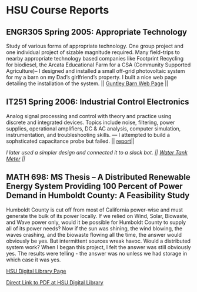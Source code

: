 # HSU Course Reports

## ENGR305 Spring 2005: Appropriate Technology

Study of various forms of appropriate technology. One group project and one individual project of sizable magnitude required. Many field-trips to nearby appropriate technology based companies like Footprint Recycling for biodiesel, the Arcata Educational Farm for a CSA (Community Supported Agriculture)– I designed and installed a small off-grid photovoltaic system for my a barn on my Dad’s girlfriend’s property. I built a nice web page detailing the installation of the system. || [Guntley Barn Web Page](../sites/pvbarn/index.html) ||

## IT251 Spring 2006: Industrial Control Electronics

Analog signal processing and control with theory and practice using discrete and integrated devices. Topics include noise, filtering, power supplies, operational amplifiers, DC & AC analysis, computer simulation, instrumentation, and troubleshooting skills. — I attempted to build a sophsticated capacitance probe but failed. || [report](hsu/IT251/report.pdf)||

*I later used a simpler design and connected it to a slack bot. || [Water Tank Meter](tank_meter.md) ||*

## MATH 698: MS Thesis – A Distributed Renewable Energy System Providing 100 Percent of Power Demand in Humboldt County: A Feasibility Study

Humboldt County is cut off from most of California power-wise and must generate the bulk of its power locally. If we relied on Wind, Solar, Biowaste, and Wave power only, would it be possible for Humboldt County to supply all of its power needs? Now if the sun was shining, the wind blowing, the waves crashing, and the biowaste flowing all the time, the answer would obviously be yes. But intermittent sources wreak havoc. Would a distributed system work? When I began this project, I felt the answer was still obviously yes. The results were telling - the answer was no unless we had storage in which case it was yes.

[HSU Digital Library Page](http://hdl.handle.net/2148/503)

[Direct Link to PDF at HSU Digital Library](https://scholarworks.calstate.edu/downloads/kh04ds14b?locale=en)